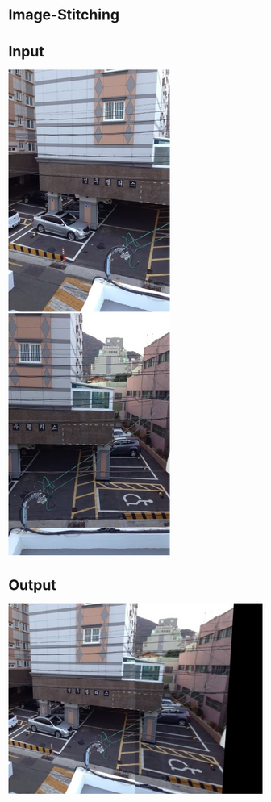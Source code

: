 # Image-Stitching

# Input
![Left Image](https://github.com/atharva-satpute/Image-Stitching/blob/main/Images/left.jpg)  ![Right Image](https://github.com/atharva-satpute/Image-Stitching/blob/main/Images/right.jpg)

# Output
![Stitched Image](https://github.com/atharva-satpute/Image-Stitching/blob/main/Images/Stitched%20Image.jpg?raw=True)
